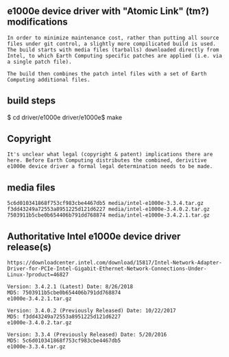 
## e1000e device driver with "Atomic Link" (tm?) modifications

    In order to minimize maintenance cost, rather than putting all source files under git control, a slightly more compilicated build is used.  The build starts with media files (tarballs) downloaded directly from Intel, to which Earth Computing specific patches are applied (i.e. via a single patch file).

    The build then combines the patch intel files with a set of Earth Computing additional files.

## build steps
$ cd driver/e1000e
driver/e1000e$ make

## Copyright

    It's unclear what legal (copyright & patent) implications there are here. Before Earth Computing distributes the combined, derivitive e1000e device driver a formal legal determination needs to be made.

## media files

    5c6d010341868f753cf983cbe4467db5 media/intel-e1000e-3.3.4.tar.gz
    f3dd43249a72553a8951225d121d6227 media/intel-e1000e-3.4.0.2.tar.gz
    7503911b5cbe0b654406b791dd768874 media/intel-e1000e-3.4.2.1.tar.gz

## Authoritative Intel e1000e device driver release(s)

    https://downloadcenter.intel.com/download/15817/Intel-Network-Adapter-Driver-for-PCIe-Intel-Gigabit-Ethernet-Network-Connections-Under-Linux-?product=46827

    Version: 3.4.2.1 (Latest) Date: 8/26/2018
    MD5: 7503911b5cbe0b654406b791dd768874
    e1000e-3.4.2.1.tar.gz

    Version: 3.4.0.2 (Previously Released) Date: 10/22/2017
    MD5: f3dd43249a72553a8951225d121d6227
    e1000e-3.4.0.2.tar.gz

    Version: 3.3.4 (Previously Released) Date: 5/20/2016
    MD5: 5c6d010341868f753cf983cbe4467db5
    e1000e-3.3.4.tar.gz
